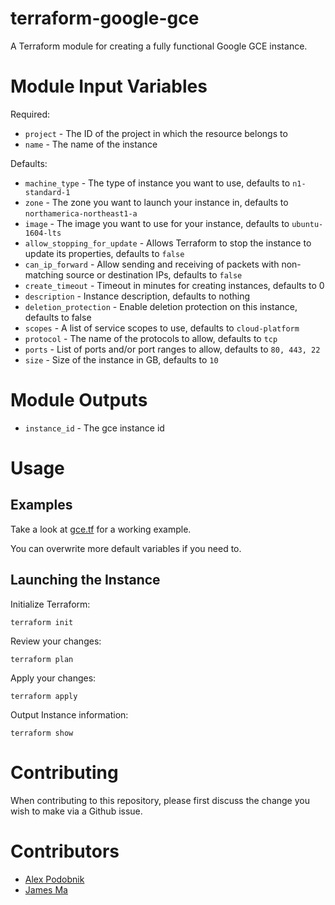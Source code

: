 # terraform-google-gce

A Terraform module for creating a fully functional Google GCE instance.

# Module Input Variables

Required:

* `project` - The ID of the project in which the resource belongs to
* `name` - The name of the instance

Defaults:

* `machine_type` - The type of instance you want to use, defaults to `n1-standard-1`
* `zone` - The zone you want to launch your instance in, defaults to `northamerica-northeast1-a`
* `image` - The image you want to use for your instance, defaults to `ubuntu-1604-lts`
* `allow_stopping_for_update` - Allows Terraform to stop the instance to update its properties, defaults to `false`
* `can_ip_forward` - Allow sending and receiving of packets with non-matching source or destination IPs, defaults to `false`
* `create_timeout` - Timeout in minutes for creating instances, defaults to 0
* `description` - Instance description, defaults to nothing
* `deletion_protection` - Enable deletion protection on this instance, defaults to false
* `scopes` - A list of service scopes to use, defaults to `cloud-platform`
* `protocol` - The name of the protocols to allow, defaults to `tcp`
* `ports` - List of ports and/or port ranges to allow, defaults to `80, 443, 22`
* `size` - Size of the instance in GB, defaults to `10`

# Module Outputs

* `instance_id` - The gce instance id

# Usage

## Examples

Take a look at [gce.tf](./examples/basic/gce.tf) for a working example.

You can overwrite more default variables if you need to.

## Launching the Instance

Initialize Terraform:

```
terraform init
```

Review your changes:

```
terraform plan
```

Apply your changes:

```
terraform apply
```

Output Instance information:

```
terraform show
```

# Contributing

When contributing to this repository, please first discuss the change you wish to make via a Github issue.

# Contributors

* [Alex Podobnik](https://github.com/alexandarp)
* [James Ma](https://github.com/kuwas)
